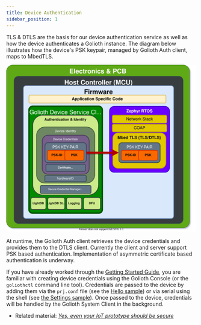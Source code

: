 ```yaml
---
title: Device Authentication
sidebar_position: 1
---
```


TLS & DTLS are the basis for our device authentication service as well as how
the device authenticates a Golioth instance. The diagram below illustrates how
the device's PSK keypair, managed by Golioth Auth client, maps to MbedTLS.

![Device Authentication & Identity](../firmware-client-auth.drawio.svg)

At runtime, the Golioth Auth client retrieves the device credentials and
provides them to the DTLS client. Currently the client and server support PSK
based authentication. Implementation of asymmetric certificate based
authentication is underway.

If you have already worked through the [Getting Started
Guide](/getting-started/1-overview.md), you are familiar with creating device
credentials using the Golioth Console (or the `goliothctl` command line tool).
Credentials are passed to the device by adding them via the `prj.conf` file
(see the [Hello
sample](https://github.com/golioth/golioth-zephyr-sdk/tree/main/samples/hello))
or via serial using the shell (see [the Settings
sample](https://github.com/golioth/golioth-zephyr-sdk/tree/main/samples/settings)).
Once passed to the device, credentials will be handled by the Golioth System
Client in the background.

* Related material: [*Yes, even your IoT prototype should be
  secure*](https://blog.golioth.io/yes-even-your-iot-prototype-should-be-secure/)
